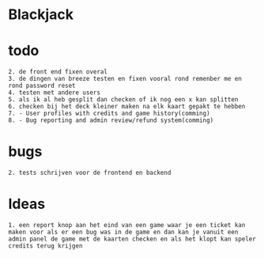 # Blackjack


# todo
    2. de front end fixen overal
    3. de dingen van breeze testen en fixen vooral rond remenber me en rond password reset
    4. testen met andere users
    5. als ik al heb gesplit dan checken of ik nog een x kan splitten
    6. checken bij het deck kleiner maken na elk kaart gepakt te hebben
    7. - User profiles with credits and game history(comming)
    8. - Bug reporting and admin review/refund system(comming)

# bugs
    2. tests schrijven voor de frontend en backend
  
# Ideas
    1. een report knop aan het eind van een game waar je een ticket kan maken voor als er een bug was in de game en dan kan je vanuit een admin panel de game met de kaarten checken en als het klopt kan speler credits terug krijgen